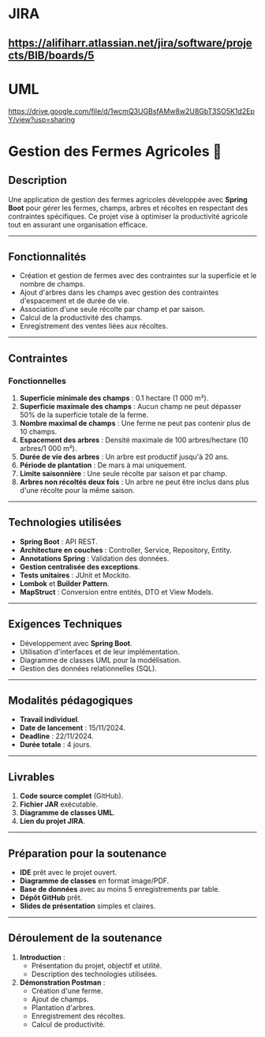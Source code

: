 


# JIRA 
https://alifiharr.atlassian.net/jira/software/projects/BIB/boards/5
---
# UML
https://drive.google.com/file/d/1wcmQ3UGBsfAMw8w2U8GbT3SO5K1d2EpY/view?usp=sharing




# Gestion des Fermes Agricoles 🌾

## Description
Une application de gestion des fermes agricoles développée avec **Spring Boot** pour gérer les fermes, champs, arbres et récoltes en respectant des contraintes spécifiques. Ce projet vise à optimiser la productivité agricole tout en assurant une organisation efficace.

---

## Fonctionnalités

- Création et gestion de fermes avec des contraintes sur la superficie et le nombre de champs.
- Ajout d'arbres dans les champs avec gestion des contraintes d'espacement et de durée de vie.
- Association d'une seule récolte par champ et par saison.
- Calcul de la productivité des champs.
- Enregistrement des ventes liées aux récoltes.

---

## Contraintes
### Fonctionnelles
1. **Superficie minimale des champs** : 0.1 hectare (1 000 m²).
2. **Superficie maximale des champs** : Aucun champ ne peut dépasser 50% de la superficie totale de la ferme.
3. **Nombre maximal de champs** : Une ferme ne peut pas contenir plus de 10 champs.
4. **Espacement des arbres** : Densité maximale de 100 arbres/hectare (10 arbres/1 000 m²).
5. **Durée de vie des arbres** : Un arbre est productif jusqu'à 20 ans.
6. **Période de plantation** : De mars à mai uniquement.
7. **Limite saisonnière** : Une seule récolte par saison et par champ.
8. **Arbres non récoltés deux fois** : Un arbre ne peut être inclus dans plus d'une récolte pour la même saison.

---

## Technologies utilisées
- **Spring Boot** : API REST.
- **Architecture en couches** : Controller, Service, Repository, Entity.
- **Annotations Spring** : Validation des données.
- **Gestion centralisée des exceptions**.
- **Tests unitaires** : JUnit et Mockito.
- **Lombok** et **Builder Pattern**.
- **MapStruct** : Conversion entre entités, DTO et View Models.

---

## Exigences Techniques

- Développement avec **Spring Boot**.
- Utilisation d'interfaces et de leur implémentation.
- Diagramme de classes UML pour la modélisation.
- Gestion des données relationnelles (SQL).

---

## Modalités pédagogiques

- **Travail individuel**.
- **Date de lancement** : 15/11/2024.
- **Deadline** : 22/11/2024.
- **Durée totale** : 4 jours.

---

## Livrables

1. **Code source complet** (GitHub).
2. **Fichier JAR** exécutable.
3. **Diagramme de classes UML**.
4. **Lien du projet JIRA**.

---

## Préparation pour la soutenance

- **IDE** prêt avec le projet ouvert.
- **Diagramme de classes** en format image/PDF.
- **Base de données** avec au moins 5 enregistrements par table.
- **Dépôt GitHub** prêt.
- **Slides de présentation** simples et claires.

---

## Déroulement de la soutenance

1. **Introduction** :
   - Présentation du projet, objectif et utilité.
   - Description des technologies utilisées.
2. **Démonstration Postman** :
   - Création d'une ferme.
   - Ajout de champs.
   - Plantation d'arbres.
   - Enregistrement des récoltes.
   - Calcul de productivité.
  
